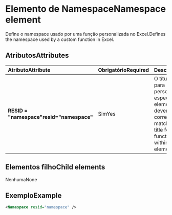 # <a name="namespace-element"></a><span data-ttu-id="2e379-101">Elemento de Namespace</span><span class="sxs-lookup"><span data-stu-id="2e379-101">Namespace element</span></span>

<span data-ttu-id="2e379-102">Define o namespace usado por uma função personalizada no Excel.</span><span class="sxs-lookup"><span data-stu-id="2e379-102">Defines the namespace used by a custom function in Excel.</span></span>

## <a name="attributes"></a><span data-ttu-id="2e379-103">Atributos</span><span class="sxs-lookup"><span data-stu-id="2e379-103">Attributes</span></span>

|  <span data-ttu-id="2e379-104">Atributo</span><span class="sxs-lookup"><span data-stu-id="2e379-104">Attribute</span></span>  |  <span data-ttu-id="2e379-105">Obrigatório</span><span class="sxs-lookup"><span data-stu-id="2e379-105">Required</span></span>  |  <span data-ttu-id="2e379-106">Descrição</span><span class="sxs-lookup"><span data-stu-id="2e379-106">Description</span></span>  |
|:-----|:-----|:-----|
|  <span data-ttu-id="2e379-107">**RESID = "namespace"**</span><span class="sxs-lookup"><span data-stu-id="2e379-107">**resid="namespace"**</span></span>  |  <span data-ttu-id="2e379-108">Sim</span><span class="sxs-lookup"><span data-stu-id="2e379-108">Yes</span></span>  | <span data-ttu-id="2e379-109">O título do ShortStrings para sua função personalizada, especificado no elemento [recursos](resources.md) devem ser correspondentes.</span><span class="sxs-lookup"><span data-stu-id="2e379-109">Should match the ShortStrings title for your custom function, specified within the [Resources](resources.md) element.</span></span> |

## <a name="child-elements"></a><span data-ttu-id="2e379-110">Elementos filho</span><span class="sxs-lookup"><span data-stu-id="2e379-110">Child elements</span></span>

<span data-ttu-id="2e379-111">Nenhuma</span><span class="sxs-lookup"><span data-stu-id="2e379-111">None</span></span>

## <a name="example"></a><span data-ttu-id="2e379-112">Exemplo</span><span class="sxs-lookup"><span data-stu-id="2e379-112">Example</span></span>

```xml
<Namespace resid="namespace" />
```
